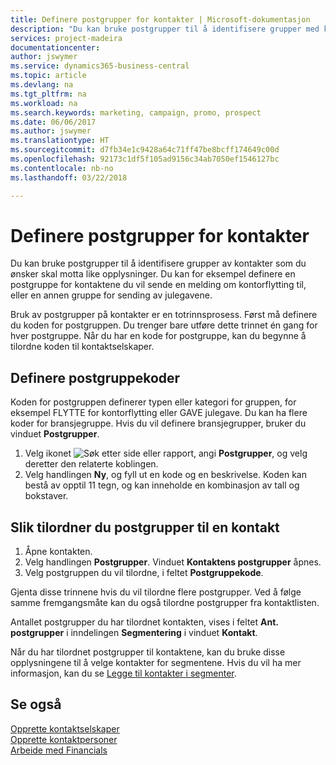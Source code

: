 ```yaml
---
title: Definere postgrupper for kontakter | Microsoft-dokumentasjon
description: "Du kan bruke postgrupper til å identifisere grupper med kontakter du vil skal motta samme informasjon, for eksempel for en markedsføringskampanje."
services: project-madeira
documentationcenter: 
author: jswymer
ms.service: dynamics365-business-central
ms.topic: article
ms.devlang: na
ms.tgt_pltfrm: na
ms.workload: na
ms.search.keywords: marketing, campaign, promo, prospect
ms.date: 06/06/2017
ms.author: jswymer
ms.translationtype: HT
ms.sourcegitcommit: d7fb34e1c9428a64c71ff47be8bcff174649c00d
ms.openlocfilehash: 92173c1df5f105ad9156c34ab7050ef1546127bc
ms.contentlocale: nb-no
ms.lasthandoff: 03/22/2018

---
```

# <a name="set-up-mailing-groups-for-contacts"></a>Definere postgrupper for kontakter
Du kan bruke postgrupper til å identifisere grupper av kontakter som du ønsker skal motta like opplysninger. Du kan for eksempel definere en postgruppe for kontaktene du vil sende en melding om kontorflytting til, eller en annen gruppe for sending av julegavene.

Bruk av postgrupper på kontakter er en totrinnsprosess. Først må definere du koden for postgruppen. Du trenger bare utføre dette trinnet én gang for hver postgruppe. Når du har en kode for postgruppe, kan du begynne å tilordne koden til kontaktselskaper.

## <a name="to-define-mailing-group-codes"></a>Definere postgruppekoder
Koden for postgruppen definerer typen eller kategori for gruppen, for eksempel FLYTTE for kontorflytting eller GAVE julegave. Du kan ha flere koder for bransjegruppe. Hvis du vil definere bransjegrupper, bruker du vinduet **Postgrupper**.

1. Velg ikonet ![Søk etter side eller rapport](media/ui-search/search_small.png "Søk etter side eller rapport"), angi **Postgrupper**, og velg deretter den relaterte koblingen.
2. Velg handlingen **Ny**, og fyll ut en kode og en beskrivelse. Koden kan bestå av opptil 11 tegn, og kan inneholde en kombinasjon av tall og bokstaver.

## <a name="AssignMailGroupContact"></a> Slik tilordner du postgrupper til en kontakt
1. Åpne kontakten.
2. Velg handlingen **Postgrupper**. Vinduet **Kontaktens postgrupper** åpnes.
3. Velg postgruppen du vil tilordne, i feltet **Postgruppekode**.

Gjenta disse trinnene hvis du vil tilordne flere postgrupper. Ved å følge samme fremgangsmåte kan du også tilordne postgrupper fra kontaktlisten.

Antallet postgrupper du har tilordnet kontakten, vises i feltet **Ant. postgrupper** i inndelingen **Segmentering** i vinduet **Kontakt**.

Når du har tilordnet postgrupper til kontaktene, kan du bruke disse opplysningene til å velge kontakter for segmentene. Hvis du vil ha mer informasjon, kan du se [Legge til kontakter i segmenter](marketing-add-contact-segment.md).

## <a name="see-also"></a>Se også
[Opprette kontaktselskaper](marketing-create-contact-companies.md)  
[Opprette kontaktpersoner](marketing-create-contact-persons.md)  
[Arbeide med Financials](ui-work-product.md)

